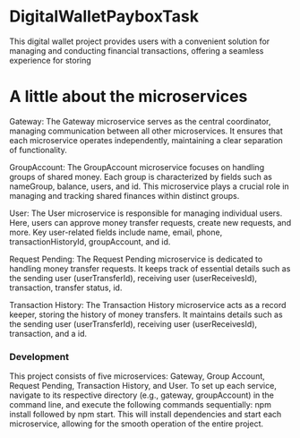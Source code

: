 # DigitalWalletPayboxTask
This digital wallet project provides users with a convenient solution for managing and conducting financial transactions, offering a seamless experience for storing


# A little about the microservices
Gateway:
The Gateway microservice serves as the central coordinator, managing communication between all other microservices. 
It ensures that each microservice operates independently, maintaining a clear separation of functionality.

GroupAccount:
The GroupAccount microservice focuses on handling groups of shared money.
Each group is characterized by fields such as nameGroup, balance, users, and id.
This microservice plays a crucial role in managing and tracking shared finances within distinct groups.

User:
The User microservice is responsible for managing individual users.
Here, users can approve money transfer requests, create new requests, and more. Key user-related fields include name, email, phone, transactionHistoryId, groupAccount, and id.


Request Pending:
The Request Pending microservice is dedicated to handling money transfer requests.
It keeps track of essential details such as the sending user (userTransferId), receiving user (userReceivesId), transaction, transfer status, id. 


Transaction History:
The Transaction History microservice acts as a record keeper, storing the history of money transfers.
It maintains details such as the sending user (userTransferId), receiving user (userReceivesId), transaction, and a id.


### Development


This project consists of five microservices:
Gateway, Group Account, Request Pending, Transaction History, and User. 
To set up each service, navigate to its respective directory (e.g., gateway, groupAccount) in the command line,
and execute the following commands sequentially: npm install followed by npm start.
This will install dependencies and start each microservice, allowing for the smooth operation of the entire project.

